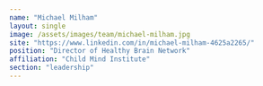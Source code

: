 ```yaml
---
name: "Michael Milham"
layout: single
image: /assets/images/team/michael-milham.jpg
site: "https://www.linkedin.com/in/michael-milham-4625a2265/"
position: "Director of Healthy Brain Network"
affiliation: "Child Mind Institute"
section: "leadership"
---
```

